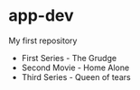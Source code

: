 # app-dev
My first repository
- First Series - The Grudge
- Second Movie - Home Alone
- Third Series - Queen of tears
